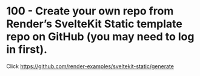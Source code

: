 # 100 - Create your own repo from Render’s SvelteKit Static template repo on GitHub (you may need to log in first).

Click https://github.com/render-examples/sveltekit-static/generate
